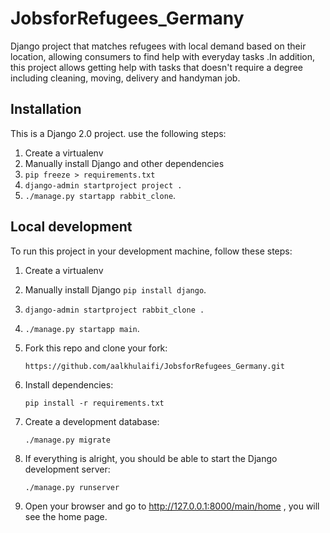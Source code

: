 # JobsforRefugees_Germany
Django project that matches refugees with local demand based on their location, allowing consumers to find help with everyday tasks .In addition, this project allows getting help with tasks that doesn't require a degree including cleaning, moving, delivery and handyman job.
## Installation

This is a Django 2.0 project. use the following steps:

1. Create a virtualenv
2. Manually install Django and other dependencies
3. `pip freeze > requirements.txt`
4. `django-admin startproject project .`
5. `./manage.py startapp rabbit_clone`.

## Local development

To run this project in your development machine, follow these steps:
1. Create a virtualenv
2. Manually install Django `pip install django`.
4. `django-admin startproject rabbit_clone .`
5. `./manage.py startapp main`.

6. Fork this repo and clone your fork:

    `https://github.com/aalkhulaifi/JobsforRefugees_Germany.git`

7. Install dependencies:

    `pip install -r requirements.txt`

8. Create a development database:

    `./manage.py migrate`

9. If everything is alright, you should be able to start the Django development server:

    `./manage.py runserver`

10. Open your browser and go to http://127.0.0.1:8000/main/home , you will see the home page.






